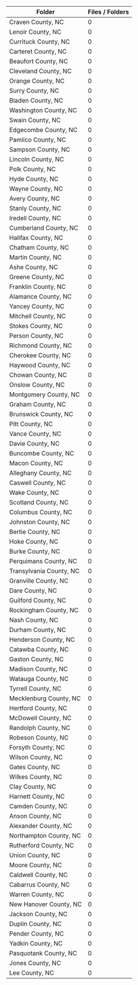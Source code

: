 | Folder                  |   Files / Folders |
|-------------------------|-------------------|
| Craven County, NC       |                 0 |
| Lenoir County, NC       |                 0 |
| Currituck County, NC    |                 0 |
| Carteret County, NC     |                 0 |
| Beaufort County, NC     |                 0 |
| Cleveland County, NC    |                 0 |
| Orange County, NC       |                 0 |
| Surry County, NC        |                 0 |
| Bladen County, NC       |                 0 |
| Washington County, NC   |                 0 |
| Swain County, NC        |                 0 |
| Edgecombe County, NC    |                 0 |
| Pamlico County, NC      |                 0 |
| Sampson County, NC      |                 0 |
| Lincoln County, NC      |                 0 |
| Polk County, NC         |                 0 |
| Hyde County, NC         |                 0 |
| Wayne County, NC        |                 0 |
| Avery County, NC        |                 0 |
| Stanly County, NC       |                 0 |
| Iredell County, NC      |                 0 |
| Cumberland County, NC   |                 0 |
| Halifax County, NC      |                 0 |
| Chatham County, NC      |                 0 |
| Martin County, NC       |                 0 |
| Ashe County, NC         |                 0 |
| Greene County, NC       |                 0 |
| Franklin County, NC     |                 0 |
| Alamance County, NC     |                 0 |
| Yancey County, NC       |                 0 |
| Mitchell County, NC     |                 0 |
| Stokes County, NC       |                 0 |
| Person County, NC       |                 0 |
| Richmond County, NC     |                 0 |
| Cherokee County, NC     |                 0 |
| Haywood County, NC      |                 0 |
| Chowan County, NC       |                 0 |
| Onslow County, NC       |                 0 |
| Montgomery County, NC   |                 0 |
| Graham County, NC       |                 0 |
| Brunswick County, NC    |                 0 |
| Pitt County, NC         |                 0 |
| Vance County, NC        |                 0 |
| Davie County, NC        |                 0 |
| Buncombe County, NC     |                 0 |
| Macon County, NC        |                 0 |
| Alleghany County, NC    |                 0 |
| Caswell County, NC      |                 0 |
| Wake County, NC         |                 0 |
| Scotland County, NC     |                 0 |
| Columbus County, NC     |                 0 |
| Johnston County, NC     |                 0 |
| Bertie County, NC       |                 0 |
| Hoke County, NC         |                 0 |
| Burke County, NC        |                 0 |
| Perquimans County, NC   |                 0 |
| Transylvania County, NC |                 0 |
| Granville County, NC    |                 0 |
| Dare County, NC         |                 0 |
| Guilford County, NC     |                 0 |
| Rockingham County, NC   |                 0 |
| Nash County, NC         |                 0 |
| Durham County, NC       |                 0 |
| Henderson County, NC    |                 0 |
| Catawba County, NC      |                 0 |
| Gaston County, NC       |                 0 |
| Madison County, NC      |                 0 |
| Watauga County, NC      |                 0 |
| Tyrrell County, NC      |                 0 |
| Mecklenburg County, NC  |                 0 |
| Hertford County, NC     |                 0 |
| McDowell County, NC     |                 0 |
| Randolph County, NC     |                 0 |
| Robeson County, NC      |                 0 |
| Forsyth County, NC      |                 0 |
| Wilson County, NC       |                 0 |
| Gates County, NC        |                 0 |
| Wilkes County, NC       |                 0 |
| Clay County, NC         |                 0 |
| Harnett County, NC      |                 0 |
| Camden County, NC       |                 0 |
| Anson County, NC        |                 0 |
| Alexander County, NC    |                 0 |
| Northampton County, NC  |                 0 |
| Rutherford County, NC   |                 0 |
| Union County, NC        |                 0 |
| Moore County, NC        |                 0 |
| Caldwell County, NC     |                 0 |
| Cabarrus County, NC     |                 0 |
| Warren County, NC       |                 0 |
| New Hanover County, NC  |                 0 |
| Jackson County, NC      |                 0 |
| Duplin County, NC       |                 0 |
| Pender County, NC       |                 0 |
| Yadkin County, NC       |                 0 |
| Pasquotank County, NC   |                 0 |
| Jones County, NC        |                 0 |
| Lee County, NC          |                 0 |
